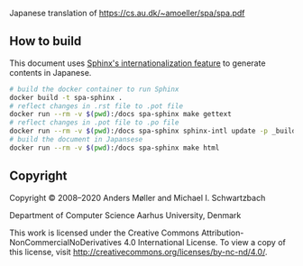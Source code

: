 Japanese translation of https://cs.au.dk/~amoeller/spa/spa.pdf

## How to build

This document uses [Sphinx's internationalization feature](https://www.sphinx-doc.org/en/master/usage/advanced/intl.html) to generate contents in Japanese.

```sh
# build the docker container to run Sphinx
docker build -t spa-sphinx .
# reflect changes in .rst file to .pot file
docker run --rm -v $(pwd):/docs spa-sphinx make gettext
# reflect changes in .pot file to .po file
docker run --rm -v $(pwd):/docs spa-sphinx sphinx-intl update -p _build/gettext -l ja
# build the document in Japansese
docker run --rm -v $(pwd):/docs spa-sphinx make html
```

## Copyright

Copyright © 2008–2020 Anders Møller and Michael I. Schwartzbach

Department of Computer Science
Aarhus University, Denmark

This work is licensed under the Creative Commons Attribution-NonCommercialNoDerivatives 4.0 International License. To view a copy of this license, visit http://creativecommons.org/licenses/by-nc-nd/4.0/.
